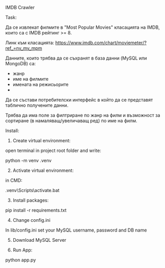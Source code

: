 IMDB Crawler

Task:

Да се извлекат филмите в "Most Popular Movies" класацията на IMDB, които са с IMDB рейтинг >= 8.

Линк към класацията: https://www.imdb.com/chart/moviemeter/?ref_=nv_mv_mpm

Данните, които трябва да се съхранят в база данни (MySQL или MongoDB) са:

 - жанр
 - име на филмите
 - имената на режисьорите
 - 
Да се състави потребителски интерфейс в който да се представят таблично получените данни.

Трябва да има поле за филтриране по жанр на филм и възможност за сортиране (в намаляващ/увеличаващ ред) по име на филм.



Install:

1. Create virtual environment:

open terminal in project root folder and write:

python -m venv .venv

2. Activate virtual environment:

in CMD:

.venv\Scripts\activate.bat

3. Install packages:

pip install -r requirements.txt

4. Change config.ini

In lib/config.ini set your MySQL username, password and DB name

5. Download MySQL Server

6. Run App:

python app.py